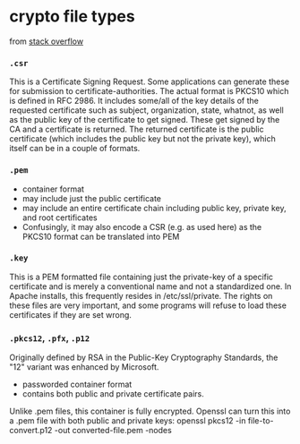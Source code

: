 # crypto file types

from [stack overflow](https://serverfault.com/questions/9708/what-is-a-pem-file-and-how-does-it-differ-from-other-openssl-generated-key-file)

### `.csr`
This is a Certificate Signing Request. Some applications can generate these for submission to certificate-authorities. The actual format is PKCS10 which is defined in RFC 2986. It includes some/all of the key details of the requested certificate such as subject, organization, state, whatnot, as well as the public key of the certificate to get signed. These get signed by the CA and a certificate is returned. The returned certificate is the public certificate (which includes the public key but not the private key), which itself can be in a couple of formats.


### `.pem`
* container format 
* may include just the public certificate
* may include an entire certificate chain including public key, private key, and root certificates
* Confusingly, it may also encode a CSR (e.g. as used here) as the PKCS10 format can be translated into PEM

### `.key`
This is a PEM formatted file containing just the private-key of a specific certificate and is merely a conventional name and not a standardized one. In Apache installs, this frequently resides in /etc/ssl/private. The rights on these files are very important, and some programs will refuse to load these certificates if they are set wrong.

### `.pkcs12`, `.pfx`, `.p12`
Originally defined by RSA in the Public-Key Cryptography Standards, the "12"
variant was enhanced by Microsoft.

* passworded container format 
* contains both public and private certificate pairs. 

Unlike .pem files, this
container is fully encrypted. Openssl can turn this into a .pem file with both
public and private keys: openssl pkcs12 -in file-to-convert.p12 -out
converted-file.pem -nodes
